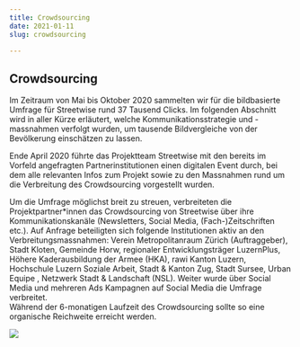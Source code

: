 ```yaml
---
title: Crowdsourcing
date: 2021-01-11
slug: crowdsourcing

---
```

## Crowdsourcing

Im Zeitraum von Mai bis Oktober 2020 sammelten wir für die bildbasierte Umfrage für Streetwise rund 37 Tausend Clicks. Im folgenden Abschnitt wird in aller Kürze erläutert, welche Kommunikationsstrategie und -massnahmen verfolgt wurden, um tausende Bildvergleiche von der Bevölkerung einschätzen zu lassen.

Ende April 2020 führte das Projektteam Streetwise mit den bereits im Vorfeld angefragten Partnerinstitutionen einen digitalen Event durch, bei dem alle relevanten Infos zum Projekt sowie zu den Massnahmen rund um die Verbreitung des Crowdsourcing vorgestellt wurden.

Um die Umfrage möglichst breit zu streuen, verbreiteten die Projektpartner*innen das Crowdsourcing von Streetwise über ihre Kommunikationskanäle (Newsletters, Social Media, (Fach-)Zeitschriften etc.). Auf Anfrage beteiligten sich folgende Institutionen aktiv an den Verbreitungsmassnahmen: Verein Metropolitanraum Zürich (Auftraggeber), Stadt Kloten, Gemeinde Horw, regionaler Entwicklungsträger LuzernPlus, Höhere Kaderausbildung der Armee (HKA), rawi Kanton Luzern, Hochschule Luzern Soziale Arbeit, Stadt & Kanton Zug, Stadt Sursee, Urban Equipe , Netzwerk Stadt & Landschaft (NSL). Weiter wurde über Social Media und mehreren Ads Kampagnen auf Social Media die Umfrage verbreitet.  
Während der 6-monatigen Laufzeit des Crowdsourcing sollte so eine organische Reichweite erreicht werden.

![](/media/streetwise-ytcount-3-16x9-900px.jpg)